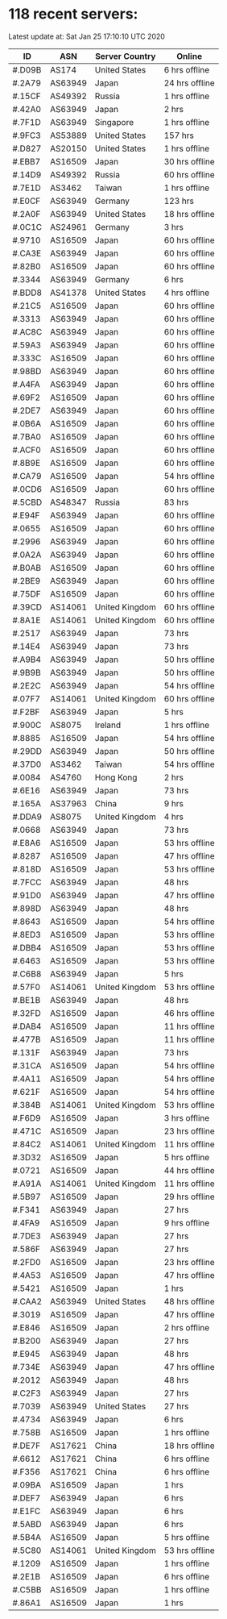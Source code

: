 # 118 recent servers:

Latest update at: Sat Jan 25 17:10:10 UTC 2020

| ID | ASN | Server Country | Online |
| -- | --- | -------------- | ------ |
| #.D09B | AS174 | United States | 6 hrs offline |
| #.2A79 | AS63949 | Japan | 24 hrs offline |
| #.15CF | AS49392 | Russia | 1 hrs offline |
| #.42A0 | AS63949 | Japan | 2 hrs |
| #.7F1D | AS63949 | Singapore | 1 hrs offline |
| #.9FC3 | AS53889 | United States | 157 hrs |
| #.D827 | AS20150 | United States | 1 hrs offline |
| #.EBB7 | AS16509 | Japan | 30 hrs offline |
| #.14D9 | AS49392 | Russia | 60 hrs offline |
| #.7E1D | AS3462 | Taiwan | 1 hrs offline |
| #.E0CF | AS63949 | Germany | 123 hrs |
| #.2A0F | AS63949 | United States | 18 hrs offline |
| #.0C1C | AS24961 | Germany | 3 hrs |
| #.9710 | AS16509 | Japan | 60 hrs offline |
| #.CA3E | AS63949 | Japan | 60 hrs offline |
| #.82B0 | AS16509 | Japan | 60 hrs offline |
| #.3344 | AS63949 | Germany | 6 hrs |
| #.BDD8 | AS41378 | United States | 4 hrs offline |
| #.21C5 | AS16509 | Japan | 60 hrs offline |
| #.3313 | AS63949 | Japan | 60 hrs offline |
| #.AC8C | AS63949 | Japan | 60 hrs offline |
| #.59A3 | AS63949 | Japan | 60 hrs offline |
| #.333C | AS16509 | Japan | 60 hrs offline |
| #.98BD | AS63949 | Japan | 60 hrs offline |
| #.A4FA | AS63949 | Japan | 60 hrs offline |
| #.69F2 | AS16509 | Japan | 60 hrs offline |
| #.2DE7 | AS63949 | Japan | 60 hrs offline |
| #.0B6A | AS16509 | Japan | 60 hrs offline |
| #.7BA0 | AS16509 | Japan | 60 hrs offline |
| #.ACF0 | AS16509 | Japan | 60 hrs offline |
| #.8B9E | AS16509 | Japan | 60 hrs offline |
| #.CA79 | AS16509 | Japan | 54 hrs offline |
| #.0CD6 | AS16509 | Japan | 60 hrs offline |
| #.5CBD | AS48347 | Russia | 83 hrs |
| #.E94F | AS63949 | Japan | 60 hrs offline |
| #.0655 | AS16509 | Japan | 60 hrs offline |
| #.2996 | AS63949 | Japan | 60 hrs offline |
| #.0A2A | AS63949 | Japan | 60 hrs offline |
| #.B0AB | AS16509 | Japan | 60 hrs offline |
| #.2BE9 | AS63949 | Japan | 60 hrs offline |
| #.75DF | AS16509 | Japan | 60 hrs offline |
| #.39CD | AS14061 | United Kingdom | 60 hrs offline |
| #.8A1E | AS14061 | United Kingdom | 60 hrs offline |
| #.2517 | AS63949 | Japan | 73 hrs |
| #.14E4 | AS63949 | Japan | 73 hrs |
| #.A9B4 | AS63949 | Japan | 50 hrs offline |
| #.9B9B | AS63949 | Japan | 50 hrs offline |
| #.2E2C | AS63949 | Japan | 54 hrs offline |
| #.07F7 | AS14061 | United Kingdom | 60 hrs offline |
| #.F2BF | AS63949 | Japan | 5 hrs |
| #.900C | AS8075 | Ireland | 1 hrs offline |
| #.8885 | AS16509 | Japan | 54 hrs offline |
| #.29DD | AS63949 | Japan | 50 hrs offline |
| #.37D0 | AS3462 | Taiwan | 54 hrs offline |
| #.0084 | AS4760 | Hong Kong | 2 hrs |
| #.6E16 | AS63949 | Japan | 73 hrs |
| #.165A | AS37963 | China | 9 hrs |
| #.DDA9 | AS8075 | United Kingdom | 4 hrs |
| #.0668 | AS63949 | Japan | 73 hrs |
| #.E8A6 | AS16509 | Japan | 53 hrs offline |
| #.8287 | AS16509 | Japan | 47 hrs offline |
| #.818D | AS16509 | Japan | 53 hrs offline |
| #.7FCC | AS63949 | Japan | 48 hrs |
| #.91D0 | AS63949 | Japan | 47 hrs offline |
| #.898D | AS63949 | Japan | 48 hrs |
| #.8643 | AS16509 | Japan | 54 hrs offline |
| #.8ED3 | AS16509 | Japan | 53 hrs offline |
| #.DBB4 | AS16509 | Japan | 53 hrs offline |
| #.6463 | AS16509 | Japan | 53 hrs offline |
| #.C6B8 | AS63949 | Japan | 5 hrs |
| #.57F0 | AS14061 | United Kingdom | 53 hrs offline |
| #.BE1B | AS63949 | Japan | 48 hrs |
| #.32FD | AS16509 | Japan | 46 hrs offline |
| #.DAB4 | AS16509 | Japan | 11 hrs offline |
| #.477B | AS16509 | Japan | 11 hrs offline |
| #.131F | AS63949 | Japan | 73 hrs |
| #.31CA | AS16509 | Japan | 54 hrs offline |
| #.4A11 | AS16509 | Japan | 54 hrs offline |
| #.621F | AS16509 | Japan | 54 hrs offline |
| #.384B | AS14061 | United Kingdom | 53 hrs offline |
| #.F6D9 | AS16509 | Japan | 3 hrs offline |
| #.471C | AS16509 | Japan | 23 hrs offline |
| #.84C2 | AS14061 | United Kingdom | 11 hrs offline |
| #.3D32 | AS16509 | Japan | 5 hrs offline |
| #.0721 | AS16509 | Japan | 44 hrs offline |
| #.A91A | AS14061 | United Kingdom | 11 hrs offline |
| #.5B97 | AS16509 | Japan | 29 hrs offline |
| #.F341 | AS63949 | Japan | 27 hrs |
| #.4FA9 | AS16509 | Japan | 9 hrs offline |
| #.7DE3 | AS63949 | Japan | 27 hrs |
| #.586F | AS63949 | Japan | 27 hrs |
| #.2FD0 | AS16509 | Japan | 23 hrs offline |
| #.4A53 | AS16509 | Japan | 47 hrs offline |
| #.5421 | AS16509 | Japan | 1 hrs |
| #.CAA2 | AS63949 | United States | 48 hrs offline |
| #.3019 | AS16509 | Japan | 47 hrs offline |
| #.E846 | AS16509 | Japan | 2 hrs offline |
| #.B200 | AS63949 | Japan | 27 hrs |
| #.E945 | AS63949 | Japan | 48 hrs |
| #.734E | AS63949 | Japan | 47 hrs offline |
| #.2012 | AS63949 | Japan | 48 hrs |
| #.C2F3 | AS63949 | Japan | 27 hrs |
| #.7039 | AS63949 | United States | 27 hrs |
| #.4734 | AS63949 | Japan | 6 hrs |
| #.758B | AS16509 | Japan | 1 hrs offline |
| #.DE7F | AS17621 | China | 18 hrs offline |
| #.6612 | AS17621 | China | 6 hrs offline |
| #.F356 | AS17621 | China | 6 hrs offline |
| #.09BA | AS16509 | Japan | 1 hrs |
| #.DEF7 | AS63949 | Japan | 6 hrs |
| #.E1FC | AS63949 | Japan | 6 hrs |
| #.5ABD | AS63949 | Japan | 6 hrs |
| #.5B4A | AS16509 | Japan | 5 hrs offline |
| #.5C80 | AS14061 | United Kingdom | 53 hrs offline |
| #.1209 | AS16509 | Japan | 1 hrs offline |
| #.2E1B | AS16509 | Japan | 6 hrs offline |
| #.C5BB | AS16509 | Japan | 1 hrs offline |
| #.86A1 | AS16509 | Japan | 1 hrs |

